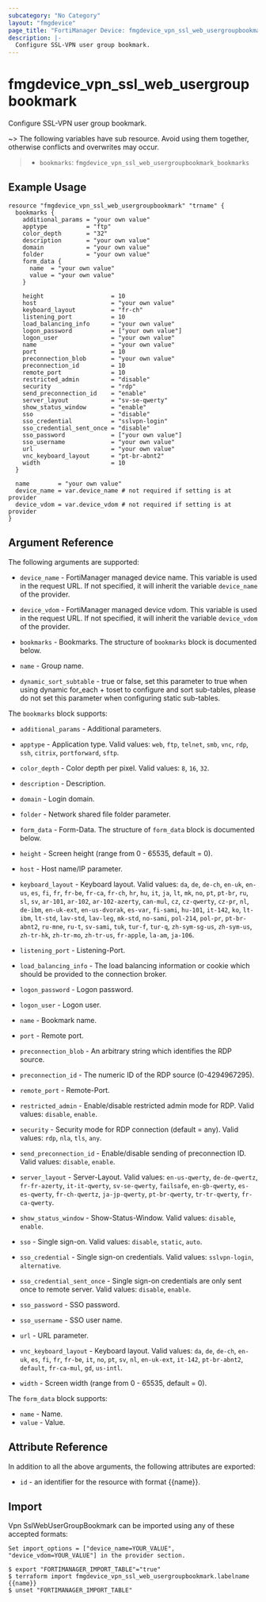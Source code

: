 ```yaml
---
subcategory: "No Category"
layout: "fmgdevice"
page_title: "FortiManager Device: fmgdevice_vpn_ssl_web_usergroupbookmark"
description: |-
  Configure SSL-VPN user group bookmark.
---
```


# fmgdevice_vpn_ssl_web_usergroupbookmark
Configure SSL-VPN user group bookmark.

~> The following variables have sub resource. Avoid using them together, otherwise conflicts and overwrites may occur.
>- `bookmarks`: `fmgdevice_vpn_ssl_web_usergroupbookmark_bookmarks`



## Example Usage

```hcl
resource "fmgdevice_vpn_ssl_web_usergroupbookmark" "trname" {
  bookmarks {
    additional_params = "your own value"
    apptype           = "ftp"
    color_depth       = "32"
    description       = "your own value"
    domain            = "your own value"
    folder            = "your own value"
    form_data {
      name  = "your own value"
      value = "your own value"
    }

    height                   = 10
    host                     = "your own value"
    keyboard_layout          = "fr-ch"
    listening_port           = 10
    load_balancing_info      = "your own value"
    logon_password           = ["your own value"]
    logon_user               = "your own value"
    name                     = "your own value"
    port                     = 10
    preconnection_blob       = "your own value"
    preconnection_id         = 10
    remote_port              = 10
    restricted_admin         = "disable"
    security                 = "rdp"
    send_preconnection_id    = "enable"
    server_layout            = "sv-se-qwerty"
    show_status_window       = "enable"
    sso                      = "disable"
    sso_credential           = "sslvpn-login"
    sso_credential_sent_once = "disable"
    sso_password             = ["your own value"]
    sso_username             = "your own value"
    url                      = "your own value"
    vnc_keyboard_layout      = "pt-br-abnt2"
    width                    = 10
  }

  name        = "your own value"
  device_name = var.device_name # not required if setting is at provider
  device_vdom = var.device_vdom # not required if setting is at provider
}
```

## Argument Reference


The following arguments are supported:

* `device_name` - FortiManager managed device name. This variable is used in the request URL. If not specified, it will inherit the variable `device_name` of the provider.
* `device_vdom` - FortiManager managed device vdom. This variable is used in the request URL. If not specified, it will inherit the variable `device_vdom` of the provider.

* `bookmarks` - Bookmarks. The structure of `bookmarks` block is documented below.
* `name` - Group name.
* `dynamic_sort_subtable` - true or false, set this parameter to true when using dynamic for_each + toset to configure and sort sub-tables, please do not set this parameter when configuring static sub-tables.

The `bookmarks` block supports:

* `additional_params` - Additional parameters.
* `apptype` - Application type. Valid values: `web`, `ftp`, `telnet`, `smb`, `vnc`, `rdp`, `ssh`, `citrix`, `portforward`, `sftp`.

* `color_depth` - Color depth per pixel. Valid values: `8`, `16`, `32`.

* `description` - Description.
* `domain` - Login domain.
* `folder` - Network shared file folder parameter.
* `form_data` - Form-Data. The structure of `form_data` block is documented below.
* `height` - Screen height (range from 0 - 65535, default = 0).
* `host` - Host name/IP parameter.
* `keyboard_layout` - Keyboard layout. Valid values: `da`, `de`, `de-ch`, `en-uk`, `en-us`, `es`, `fi`, `fr`, `fr-be`, `fr-ca`, `fr-ch`, `hr`, `hu`, `it`, `ja`, `lt`, `mk`, `no`, `pt`, `pt-br`, `ru`, `sl`, `sv`, `ar-101`, `ar-102`, `ar-102-azerty`, `can-mul`, `cz`, `cz-qwerty`, `cz-pr`, `nl`, `de-ibm`, `en-uk-ext`, `en-us-dvorak`, `es-var`, `fi-sami`, `hu-101`, `it-142`, `ko`, `lt-ibm`, `lt-std`, `lav-std`, `lav-leg`, `mk-std`, `no-sami`, `pol-214`, `pol-pr`, `pt-br-abnt2`, `ru-mne`, `ru-t`, `sv-sami`, `tuk`, `tur-f`, `tur-q`, `zh-sym-sg-us`, `zh-sym-us`, `zh-tr-hk`, `zh-tr-mo`, `zh-tr-us`, `fr-apple`, `la-am`, `ja-106`.

* `listening_port` - Listening-Port.
* `load_balancing_info` - The load balancing information or cookie which should be provided to the connection broker.
* `logon_password` - Logon password.
* `logon_user` - Logon user.
* `name` - Bookmark name.
* `port` - Remote port.
* `preconnection_blob` - An arbitrary string which identifies the RDP source.
* `preconnection_id` - The numeric ID of the RDP source (0-4294967295).
* `remote_port` - Remote-Port.
* `restricted_admin` - Enable/disable restricted admin mode for RDP. Valid values: `disable`, `enable`.

* `security` - Security mode for RDP connection (default = any). Valid values: `rdp`, `nla`, `tls`, `any`.

* `send_preconnection_id` - Enable/disable sending of preconnection ID. Valid values: `disable`, `enable`.

* `server_layout` - Server-Layout. Valid values: `en-us-qwerty`, `de-de-qwertz`, `fr-fr-azerty`, `it-it-qwerty`, `sv-se-qwerty`, `failsafe`, `en-gb-qwerty`, `es-es-qwerty`, `fr-ch-qwertz`, `ja-jp-qwerty`, `pt-br-qwerty`, `tr-tr-qwerty`, `fr-ca-qwerty`.

* `show_status_window` - Show-Status-Window. Valid values: `disable`, `enable`.

* `sso` - Single sign-on. Valid values: `disable`, `static`, `auto`.

* `sso_credential` - Single sign-on credentials. Valid values: `sslvpn-login`, `alternative`.

* `sso_credential_sent_once` - Single sign-on credentials are only sent once to remote server. Valid values: `disable`, `enable`.

* `sso_password` - SSO password.
* `sso_username` - SSO user name.
* `url` - URL parameter.
* `vnc_keyboard_layout` - Keyboard layout. Valid values: `da`, `de`, `de-ch`, `en-uk`, `es`, `fi`, `fr`, `fr-be`, `it`, `no`, `pt`, `sv`, `nl`, `en-uk-ext`, `it-142`, `pt-br-abnt2`, `default`, `fr-ca-mul`, `gd`, `us-intl`.

* `width` - Screen width (range from 0 - 65535, default = 0).

The `form_data` block supports:

* `name` - Name.
* `value` - Value.


## Attribute Reference

In addition to all the above arguments, the following attributes are exported:
* `id` - an identifier for the resource with format {{name}}.

## Import

Vpn SslWebUserGroupBookmark can be imported using any of these accepted formats:
```
Set import_options = ["device_name=YOUR_VALUE", "device_vdom=YOUR_VALUE"] in the provider section.

$ export "FORTIMANAGER_IMPORT_TABLE"="true"
$ terraform import fmgdevice_vpn_ssl_web_usergroupbookmark.labelname {{name}}
$ unset "FORTIMANAGER_IMPORT_TABLE"
```


